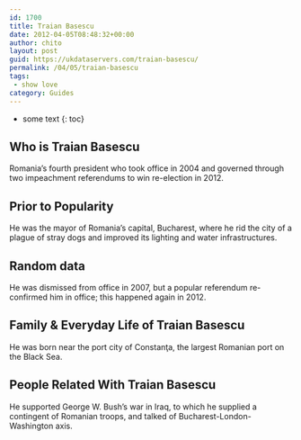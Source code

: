 ```yaml
---
id: 1700
title: Traian Basescu
date: 2012-04-05T08:48:32+00:00
author: chito
layout: post
guid: https://ukdataservers.com/traian-basescu/
permalink: /04/05/traian-basescu
tags:
 - show love
category: Guides
---
```


* some text
{: toc}
          
          
## Who is  Traian Basescu
                  
                  
                  
Romania&#8217;s fourth president who took office in 2004 and governed through two impeachment referendums to win re-election in 2012.
                  
                
                
                
## Prior to Popularity 
                  
                  
                  
He was the mayor of Romania&#8217;s capital, Bucharest, where he rid the city of a plague of stray dogs and improved its lighting and water infrastructures.
                  
                
                
                
## Random data 
                  
                  
                  
He was dismissed from office in 2007, but a popular referendum re-confirmed him in office; this happened again in 2012.
                  
                
                
                
## Family & Everyday Life of Traian Basescu
                  
                  
                  
He was born near the port city of Constanţa, the largest Romanian port on the Black Sea.
                  
                
                
                
## People Related With  Traian Basescu
                  
                  
                  
He supported George W. Bush&#8217;s war in Iraq, to which he supplied a contingent of Romanian troops, and talked of Bucharest-London-Washington axis.
                  
                
              
            
          
          
          
    
    
  
